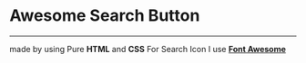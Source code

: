 # Awesome Search Button
---
made by using Pure **HTML** and **CSS**
For Search Icon I use **[Font Awesome](https://use.fontawesome.com "Click Me")**